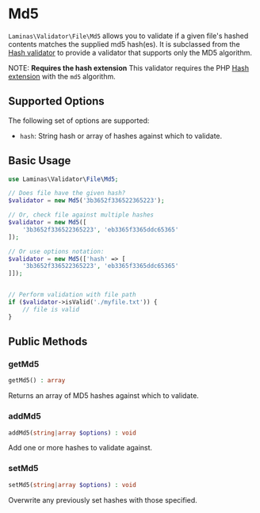 # Md5

`Laminas\Validator\File\Md5` allows you to validate if a given file's hashed
contents matches the supplied md5 hash(es). It is subclassed from the
[Hash validator](hash.md) to provide a validator that supports only the MD5
algorithm.

NOTE: **Requires the hash extension**
This validator requires the PHP [Hash extension](http://php.net/hash) with the `md5` algorithm.

## Supported Options

The following set of options are supported:

- `hash`: String hash or array of hashes against which to validate.

## Basic Usage

```php
use Laminas\Validator\File\Md5;

// Does file have the given hash?
$validator = new Md5('3b3652f336522365223');

// Or, check file against multiple hashes
$validator = new Md5([
    '3b3652f336522365223', 'eb3365f3365ddc65365'
]);

// Or use options notation:
$validator = new Md5(['hash' => [
    '3b3652f336522365223', 'eb3365f3365ddc65365'
]]);


// Perform validation with file path
if ($validator->isValid('./myfile.txt')) {
    // file is valid
}
```

## Public Methods

### getMd5

```php
getMd5() : array
```

Returns an array of MD5 hashes against which to validate.

### addMd5

```php
addMd5(string|array $options) : void
```

Add one or more hashes to validate against.

### setMd5

```php
setMd5(string|array $options) : void
```

Overwrite any previously set hashes with those specified.
